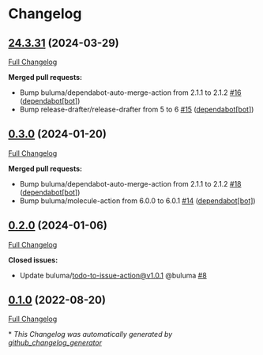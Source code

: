 # Changelog

## [24.3.31](https://github.com/buluma/ansible-role-p10k/tree/24.3.31) (2024-03-29)

[Full Changelog](https://github.com/buluma/ansible-role-p10k/compare/0.3.0...24.3.31)

**Merged pull requests:**

- Bump buluma/dependabot-auto-merge-action from 2.1.1 to 2.1.2 [\#16](https://github.com/buluma/ansible-role-p10k/pull/16) ([dependabot[bot]](https://github.com/apps/dependabot))
- Bump release-drafter/release-drafter from 5 to 6 [\#15](https://github.com/buluma/ansible-role-p10k/pull/15) ([dependabot[bot]](https://github.com/apps/dependabot))

## [0.3.0](https://github.com/buluma/ansible-role-p10k/tree/0.3.0) (2024-01-20)

[Full Changelog](https://github.com/buluma/ansible-role-p10k/compare/0.2.0...0.3.0)

**Merged pull requests:**

- Bump buluma/dependabot-auto-merge-action from 2.1.1 to 2.1.2 [\#18](https://github.com/buluma/ansible-role-p10k/pull/18) ([dependabot[bot]](https://github.com/apps/dependabot))
- Bump buluma/molecule-action from 6.0.0 to 6.0.1 [\#14](https://github.com/buluma/ansible-role-p10k/pull/14) ([dependabot[bot]](https://github.com/apps/dependabot))

## [0.2.0](https://github.com/buluma/ansible-role-p10k/tree/0.2.0) (2024-01-06)

[Full Changelog](https://github.com/buluma/ansible-role-p10k/compare/0.1.0...0.2.0)

**Closed issues:**

- Update buluma/todo-to-issue-action@v1.0.1 @buluma [\#8](https://github.com/buluma/ansible-role-p10k/issues/8)

## [0.1.0](https://github.com/buluma/ansible-role-p10k/tree/0.1.0) (2022-08-20)

[Full Changelog](https://github.com/buluma/ansible-role-p10k/compare/b2ee964a9e377d95c583f5500551b8d190ef2ac1...0.1.0)



\* *This Changelog was automatically generated by [github_changelog_generator](https://github.com/github-changelog-generator/github-changelog-generator)*
